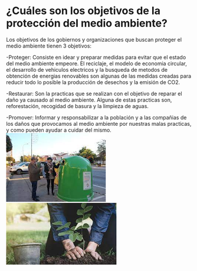 # ¿Cuáles son los objetivos de la protección del medio ambiente?
Los objetivos de los gobiernos y organizaciones que buscan proteger el medio ambiente
tienen 3 objetivos:

-Proteger: Consiste en idear y preparar medidas para evitar que el estado del medio
ambiente empeore. El reciclaje, el modelo de economia circular, el desarrollo de
vehiculos electricos y la busqueda de metodos de obtención de energias renovables
son algunas de las medidas creadas para reducir todo lo posible la producción de
desechos y la emisión de CO2.

-Restaurar: Son la practicas que se realizan con el objetivo de reparar el daño ya
causado al medio ambiente. Alguna de estas practicas son, reforestación, recogidad de 
basura y la limpieza de aguas.

-Promover: Informar y responsabilizar a la población y a las compañias de los daños que
provocamos al medio ambiente por nuestras malas practicas, y como pueden ayudar a cuidar
del mismo.
![image](/Contenido/objetivos1.jpeg)
![image](/Contenido/objetivos2.jpeg)
